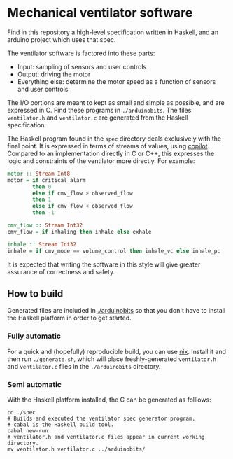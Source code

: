 # Mechanical ventilator software

Find in this repository a high-level specification written in Haskell, and an
arduino project which uses that spec.

The ventilator software is factored into these parts:

- Input: sampling of sensors and user controls
- Output: driving the motor
- Everything else: determine the motor speed as a function of sensors and
  user controls

The I/O portions are meant to kept as small and simple as possible, and are
expressed in C. Find these programs in `./arduinobits`. The files
`ventilator.h` and `ventilator.c` are generated from the Haskell
specification.

The Haskell program found in the `spec` directory deals exclusively with the
final point. It is expressed in terms of streams of values, using
[copilot](https://copilot-language.github.io/). Compared to an implementation
directly in C or C++, this expresses the logic and constraints of the
ventilator more directly. For example:

```Haskell
motor :: Stream Int8
motor = if critical_alarm
        then 0
        else if cmv_flow > observed_flow
        then 1
        else if cmv_flow < observed_flow
        then -1

cmv_flow :: Stream Int32
cmv_flow = if inhaling then inhale else exhale

inhale :: Stream Int32
inhale = if cmv_mode == volume_control then inhale_vc else inhale_pc
```

It is expected that writing the software in this style will give greater
assurance of correctness and safety.

## How to build

Generated files are included in [./arduinobits](./arduinobits) so that you don't
have to install the Haskell platform in order to get started.

### Fully automatic

For a quick and (hopefully) reproducible build, you can use
[nix](https://nixos.org/nix/). Install it and then run `./generate.sh`, which
will place freshly-generated `ventilator.h` and `ventilator.c` files in the
`./arduinobits` directory.

### Semi automatic

With the Haskell platform installed, the C can be generated as folllows:

```
cd ./spec
# Builds and executed the ventilator spec generator program.
# cabal is the Haskell build tool.
cabal new-run
# ventilator.h and ventilator.c files appear in current working directory.
mv ventilator.h ventilator.c ../arduinobits/
```
